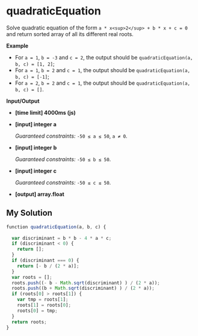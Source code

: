 # quadraticEquation
﻿Solve quadratic equation of the form `a * x<sup>2</sup> + b * x + c = 0` and return sorted array of all its different real roots.

**Example**

*   For `a = 1`, `b = -3` and `c = 2`, the output should be
    `quadraticEquation(a, b, c) = [1, 2]`;
*   For `a = 1`, `b = 2` and `c = 1`, the output should be
    `quadraticEquation(a, b, c) = [-1]`;
*   For `a = 2`, `b = 2` and `c = 1`, the output should be
    `quadraticEquation(a, b, c) = []`.

**Input/Output**

*   **[time limit] 4000ms (js)**

*   **[input] integer a**

    _Guaranteed constraints:_
    `-50 ≤ a ≤ 50`,
    `a ≠ 0`.

*   **[input] integer b**

    _Guaranteed constraints:_
    `-50 ≤ b ≤ 50`.

*   **[input] integer c**

    _Guaranteed constraints:_
    `-50 ≤ c ≤ 50`.

*   **[output] array.float**


## My Solution
```javascript
﻿function quadraticEquation(a, b, c) {
​
  var discriminant = b * b - 4 * a * c;
  if (discriminant < 0) {
    return [];
  }
  if (discriminant === 0) {
    return [- b / (2 * a)];
  }
  var roots = [];
  roots.push((- b - Math.sqrt(discriminant) ) / (2 * a));
  roots.push((b + Math.sqrt(discriminant) ) / (2 * a));
  if (roots[0] > roots[1]) {
    var tmp = roots[1];
    roots[1] = roots[0];
    roots[0] = tmp;
  }
  return roots;
}
​
```
